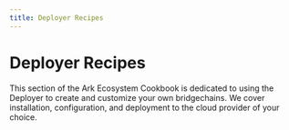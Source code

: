 ```yaml
---
title: Deployer Recipes
---
```

# Deployer Recipes

This section of the Ark Ecosystem Cookbook is dedicated to using the Deployer to create and customize your own bridgechains. We cover installation, configuration, and deployment to the cloud provider of your choice.